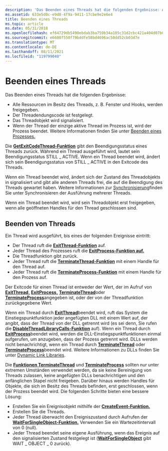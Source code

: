 ```yaml
---
description: 'Das Beenden eines Threads hat die folgenden Ergebnisse: Alle Ressourcen im Besitz des Threads, z. B. Fenster und Hooks, werden freigegeben. Der Threadendungscode ist festgelegt. Das Threadobjekt wird signalisiert. Wenn der Thread der einzige aktive Thread im Prozess ist, wird der Prozess beendet. Weitere Informationen finden Sie unter Beenden eines Prozesses.'
ms.assetid: 633e5d0c-e9d8-4f9a-9411-17cbe9e2e6e4
title: Beenden eines Threads
ms.topic: article
ms.date: 05/31/2018
ms.openlocfilehash: ef64729db5490ebdab3ba759b34a105c31d2cbc421a404d07b041aa9b611ba08
ms.sourcegitcommit: e6600f550f79bddfe58bd4696ac50dd52cb03d7e
ms.translationtype: MT
ms.contentlocale: de-DE
ms.lasthandoff: 08/11/2021
ms.locfileid: "119799040"
---
```

# <a name="terminating-a-thread"></a>Beenden eines Threads

Das Beenden eines Threads hat die folgenden Ergebnisse:

-   Alle Ressourcen im Besitz des Threads, z. B. Fenster und Hooks, werden freigegeben.
-   Der Threadendungscode ist festgelegt.
-   Das Threadobjekt wird signalisiert.
-   Wenn der Thread der einzige aktive Thread im Prozess ist, wird der Prozess beendet. Weitere Informationen finden Sie unter [Beenden eines Prozesses.](terminating-a-process.md)

Die [**GetExitCodeThread-Funktion**](/windows/win32/api/processthreadsapi/nf-processthreadsapi-getexitcodethread) gibt den Beendigungsstatus eines Threads zurück. Während ein Thread ausgeführt wird, lautet sein Beendigungsstatus STILL \_ ACTIVE. Wenn ein Thread beendet wird, ändert sich sein Beendigungsstatus von STILL \_ ACTIVE in den Exitcode des Threads.

Wenn ein Thread beendet wird, ändert sich der Zustand des Threadobjekts in signalisiert und gibt alle anderen Threads frei, die auf die Beendigung des Threads gewartet haben. Weitere Informationen zur [Synchronisierung](synchronizing-execution-of-multiple-threads.md)finden Sie unter Synchronisieren der Ausführung mehrerer Threads.

Wenn ein Thread beendet wird, wird sein Threadobjekt erst freigegeben, wenn alle geöffneten Handles für den Thread geschlossen sind.

## <a name="how-threads-are-terminated"></a>Beenden von Threads

Ein Thread wird ausgeführt, bis eines der folgenden Ereignisse eintritt:

-   Der Thread ruft die [**ExitThread-Funktion**](/windows/win32/api/processthreadsapi/nf-processthreadsapi-exitthread) auf.
-   Jeder Thread des Prozesses ruft die [**ExitProcess-Funktion auf.**](/windows/win32/api/processthreadsapi/nf-processthreadsapi-exitprocess)
-   Die Threadfunktion gibt zurück.
-   Jeder Thread ruft die [**TerminateThread-Funktion**](/windows/win32/api/processthreadsapi/nf-processthreadsapi-terminatethread) mit einem Handle für den Thread auf.
-   Jeder Thread ruft die [**TerminateProcess-Funktion**](/windows/win32/api/processthreadsapi/nf-processthreadsapi-terminateprocess) mit einem Handle für den Prozess auf.

Der Exitcode für einen Thread ist entweder der Wert, der im Aufruf von [**ExitThread,**](/windows/win32/api/processthreadsapi/nf-processthreadsapi-exitthread) [**ExitProcess,**](/windows/win32/api/processthreadsapi/nf-processthreadsapi-exitprocess) [**TerminateThread**](/windows/win32/api/processthreadsapi/nf-processthreadsapi-terminatethread)oder [**TerminateProcess**](/windows/win32/api/processthreadsapi/nf-processthreadsapi-terminateprocess)angegeben ist, oder der von der Threadfunktion zurückgegebene Wert.

Wenn ein Thread durch [**ExitThread**](/windows/win32/api/processthreadsapi/nf-processthreadsapi-exitthread)beendet wird, ruft das System die Einstiegspunktfunktion jeder angefügten DLL mit einem Wert auf, der angibt, dass der Thread von der DLL getrennt wird (es sei denn, Sie rufen die [**DisableThreadLibraryCalls-Funktion**](/windows/win32/api/libloaderapi/nf-libloaderapi-disablethreadlibrarycalls) auf). Wenn ein Thread durch [**ExitProcess**](/windows/win32/api/processthreadsapi/nf-processthreadsapi-exitprocess)beendet wird, werden die DLL-Einstiegspunktfunktionen einmal aufgerufen, um anzugeben, dass der Prozess getrennt wird. DLLs werden nicht benachrichtigt, wenn ein Thread durch [**TerminateThread**](/windows/win32/api/processthreadsapi/nf-processthreadsapi-terminatethread) oder [**TerminateProcess**](/windows/win32/api/processthreadsapi/nf-processthreadsapi-terminateprocess)beendet wird. Weitere Informationen zu DLLs finden Sie unter [Dynamic Link Libraries](../dlls/dynamic-link-libraries.md).

Die [**Funktionen TerminateThread**](/windows/win32/api/processthreadsapi/nf-processthreadsapi-terminatethread) und [**TerminateProcess**](/windows/win32/api/processthreadsapi/nf-processthreadsapi-terminateprocess) sollten nur unter extremen Umständen verwendet werden, da sie keine Bereinigung von Threads zulassen, keine angefügten DLLs benachrichtigen und den anfänglichen Stapel nicht freigeben. Darüber hinaus werden Handles für Objekte, die sich im Besitz des Threads befinden, erst geschlossen, wenn der Prozess beendet wird. Die folgenden Schritte bieten eine bessere Lösung:

-   Erstellen Sie ein Ereignisobjekt mithilfe der [**CreateEvent-Funktion.**](/windows/win32/api/synchapi/nf-synchapi-createeventa)
-   Erstellen Sie die Threads.
-   Jeder Thread überwacht den Ereigniszustand durch Aufrufen der [**WaitForSingleObject-Funktion.**](/windows/win32/api/synchapi/nf-synchapi-waitforsingleobject) Verwenden Sie ein Wartezeitintervall von 0 (null).
-   Jeder Thread beendet seine eigene Ausführung, wenn das Ereignis auf den signalisierten Zustand festgelegt ist ([**WaitForSingleObject**](/windows/win32/api/synchapi/nf-synchapi-waitforsingleobject) gibt WAIT \_ OBJECT \_ 0 zurück).

 

 
